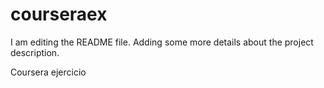 # courseraex
I am editing the README file. Adding some more details about the project description.

Coursera ejercicio

